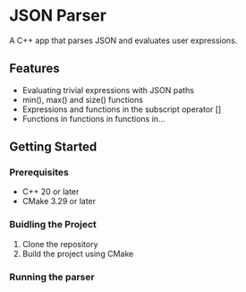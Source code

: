 # JSON Parser

A C++ app that parses JSON and evaluates user expressions.

## Features

- Evaluating trivial expressions with JSON paths
- min(), max() and size() functions
- Expressions and functions in the subscript operator []
- Functions in functions in functions in...

## Getting Started

### Prerequisites
- C++ 20 or later
- CMake 3.29 or later

### Buidling the Project
1. Clone the repository
2. Build the project using CMake

### Running the parser
